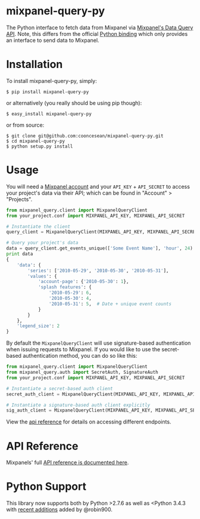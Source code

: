 # mixpanel-query-py

The Python interface to fetch data from Mixpanel via [Mixpanel's Data Query API](https://mixpanel.com/docs/api-documentation/data-export-api). Note, this differs from the official [Python binding](https://github.com/mixpanel/mixpanel-python) which only provides an interface to send data to Mixpanel.


# Installation

To install mixpanel-query-py, simply:

```
$ pip install mixpanel-query-py
```

or alternatively (you really should be using pip though):

```
$ easy_install mixpanel-query-py
```

or from source:

```
$ git clone git@github.com:cooncesean/mixpanel-query-py.git
$ cd mixpanel-query-py
$ python setup.py install
```

# Usage

You will need a [Mixpanel account](https://mixpanel.com/register/) and your `API_KEY` + `API_SECRET` to access your project's data via their API; which can be found in "Account" > "Projects".

```python
from mixpanel_query.client import MixpanelQueryClient
from your_project.conf import MIXPANEL_API_KEY, MIXPANEL_API_SECRET

# Instantiate the client
query_client = MixpanelQueryClient(MIXPANEL_API_KEY, MIXPANEL_API_SECRET)

# Query your project's data
data = query_client.get_events_unique(['Some Event Name'], 'hour', 24)
print data
{
    'data': {
        'series': ['2010-05-29', '2010-05-30', '2010-05-31'],
        'values': {
            'account-page': {'2010-05-30': 1},
            'splash features': {
                '2010-05-29': 6,
                '2010-05-30': 4,
                '2010-05-31': 5,  # Date + unique event counts
            }
        }
    },
    'legend_size': 2
}
```

By default the `MixpanelQueryClient` will use signature-based authentication when issuing requests to Mixpanel. If you would like to use the secret-based authentication method, you can do so like this:

```python
from mixpanel_query.client import MixpanelQueryClient
from mixpanel_query.auth import SecretAuth, SignatureAuth
from your_project.conf import MIXPANEL_API_KEY, MIXPANEL_API_SECRET

# Instantiate a secret-based auth client
secret_auth_client = MixpanelQueryClient(MIXPANEL_API_KEY, MIXPANEL_API_SECRET, auth_class=SecretAuth)

# Instantiate a signature-based auth client explicitly
sig_auth_client = MixpanelQueryClient(MIXPANEL_API_KEY, MIXPANEL_API_SECRET, auth_class=SigAuth)
```

View the [api reference](#api-reference) for details on accessing different endpoints.

# API Reference

Mixpanels' full [API reference is documented here](https://mixpanel.com/docs/api-documentation/data-export-api).


# Python Support

This library now supports both by Python >2.7.6 as well as <Python 3.4.3 with [recent additions](https://github.com/cooncesean/mixpanel-query-py/pull/15) added by @robin900.

